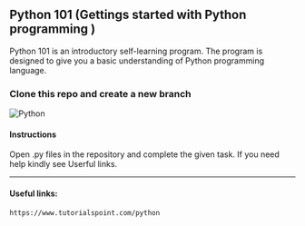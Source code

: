 ## Python 101 (Gettings started with Python programming )
Python 101 is an introductory self-learning program. The program is designed to give you a basic understanding of Python programming language.

### Clone this repo and create a new branch 
![Python](https://www.python.org/static/community_logos/python-logo-master-v3-TM.png)

#### Instructions
Open .py files in the repository and complete the given task. If you need help kindly see Userful links.

-----------------------------------------------------------------------------------

#### Useful links:

```
https://www.tutorialspoint.com/python
```
